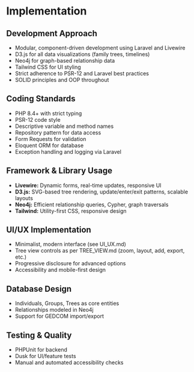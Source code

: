 # Implementation

## Development Approach

- Modular, component-driven development using Laravel and Livewire
- D3.js for all data visualizations (family trees, timelines)
- Neo4j for graph-based relationship data
- Tailwind CSS for UI styling
- Strict adherence to PSR-12 and Laravel best practices
- SOLID principles and OOP throughout

## Coding Standards

- PHP 8.4+ with strict typing
- PSR-12 code style
- Descriptive variable and method names
- Repository pattern for data access
- Form Requests for validation
- Eloquent ORM for database
- Exception handling and logging via Laravel

## Framework & Library Usage

- **Livewire:** Dynamic forms, real-time updates, responsive UI
- **D3.js:** SVG-based tree rendering, update/enter/exit patterns, scalable layouts
- **Neo4j:** Efficient relationship queries, Cypher, graph traversals
- **Tailwind:** Utility-first CSS, responsive design

## UI/UX Implementation

- Minimalist, modern interface (see UI_UX.md)
- Tree view controls as per TREE_VIEW.md (zoom, layout, add, export, etc.)
- Progressive disclosure for advanced options
- Accessibility and mobile-first design

## Database Design

- Individuals, Groups, Trees as core entities
- Relationships modeled in Neo4j
- Support for GEDCOM import/export

## Testing & Quality

- PHPUnit for backend
- Dusk for UI/feature tests
- Manual and automated accessibility checks 